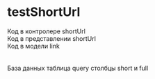 # testShortUrl

Код в контролере shortUrl <br/>
Код в представлении shortUrl <br/>
Код в модели link <br/>
<br/>
<br/>
База данных таблица query столбцы short и full
